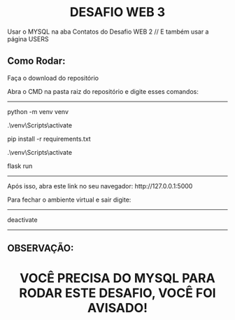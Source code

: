 <h1 align="center"> DESAFIO WEB 3 </h1> 

Usar o MYSQL na aba Contatos do Desafio WEB 2 // E também usar a página USERS

## Como Rodar:
<p>Faça o download do repositório</p>
Abra o CMD na pasta raiz do repositório e digite esses comandos:
<hr>
<p>python -m venv venv</p>
<p>.\venv\Scripts\activate</p>
<p>pip install -r requirements.txt</p>
<p>.\venv\Scripts\activate</p>
<p>flask run</p>
<hr>
Após isso, abra este link no seu navegador: http://127.0.0.1:5000

Para fechar o ambiente virtual e sair digite:
<hr>
deactivate
<hr>

## OBSERVAÇÃO:
<h1 align="center"> VOCÊ PRECISA DO MYSQL PARA RODAR ESTE DESAFIO, VOCÊ FOI AVISADO!</h1>